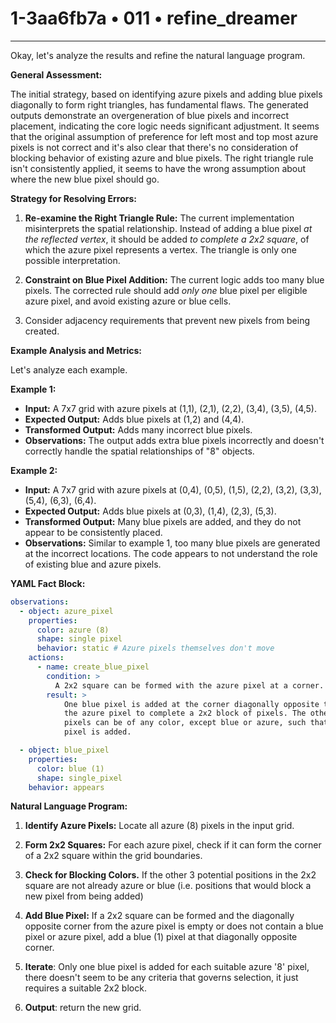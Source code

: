 # 1-3aa6fb7a • 011 • refine_dreamer

---
Okay, let's analyze the results and refine the natural language program.

**General Assessment:**

The initial strategy, based on identifying azure pixels and adding blue pixels diagonally to form right triangles, has fundamental flaws. The generated outputs demonstrate an overgeneration of blue pixels and incorrect placement, indicating the core logic needs significant adjustment. It seems that the original assumption of preference for left most and top most azure pixels is not correct and it's also clear that there's no consideration of blocking behavior of existing azure and blue pixels. The right triangle rule isn't consistently applied, it seems to have the wrong assumption about where the new blue pixel should go.

**Strategy for Resolving Errors:**

1.  **Re-examine the Right Triangle Rule:** The current implementation misinterprets the spatial relationship. Instead of adding a blue pixel *at the reflected vertex*, it should be added *to complete a 2x2 square*, of which the azure pixel represents a vertex. The triangle is only one possible interpretation.

2.  **Constraint on Blue Pixel Addition:** The current logic adds too many blue pixels. The corrected rule should add *only one* blue pixel per eligible azure pixel, and avoid existing azure or blue cells.
3. Consider adjacency requirements that prevent new pixels from being created.

**Example Analysis and Metrics:**

Let's analyze each example.

**Example 1:**

*   **Input:** A 7x7 grid with azure pixels at (1,1), (2,1), (2,2), (3,4), (3,5), (4,5).
*   **Expected Output:** Adds blue pixels at (1,2) and (4,4).
*   **Transformed Output:**  Adds many incorrect blue pixels.
*   **Observations:** The output adds extra blue pixels incorrectly and doesn't correctly handle the spatial relationships of "8" objects.

**Example 2:**

*   **Input:** A 7x7 grid with azure pixels at (0,4), (0,5), (1,5), (2,2), (3,2), (3,3), (5,4), (6,3), (6,4).
*   **Expected Output:** Adds blue pixels at (0,3), (1,4), (2,3), (5,3).
*   **Transformed Output:** Many blue pixels are added, and they do not appear to be consistently placed.
*   **Observations:** Similar to example 1, too many blue pixels are generated at the incorrect locations. The code appears to not understand the role of existing blue and azure pixels.

**YAML Fact Block:**

```yaml
observations:
  - object: azure_pixel
    properties:
      color: azure (8)
      shape: single pixel
      behavior: static # Azure pixels themselves don't move
    actions:
      - name: create_blue_pixel
        condition: >
          A 2x2 square can be formed with the azure pixel at a corner.
        result: >
            One blue pixel is added at the corner diagonally opposite to
            the azure pixel to complete a 2x2 block of pixels. The other 2
            pixels can be of any color, except blue or azure, such that a new
            pixel is added.

  - object: blue_pixel
    properties:
      color: blue (1)
      shape: single_pixel
    behavior: appears
```

**Natural Language Program:**

1.  **Identify Azure Pixels:** Locate all azure (8) pixels in the input grid.

2.  **Form 2x2 Squares:** For each azure pixel, check if it can form the corner of a 2x2 square within the grid boundaries.

3. **Check for Blocking Colors.** If the other 3 potential positions in the 2x2
   square are not already azure or blue (i.e. positions that would block a new
   pixel from being added)
   
4.  **Add Blue Pixel:** If a 2x2 square can be formed and the diagonally opposite corner from the azure pixel is empty or does not contain a blue pixel or azure pixel, add a blue (1) pixel at that diagonally opposite corner.

5. **Iterate**: Only one blue pixel is added for each suitable azure '8' pixel,
   there doesn't seem to be any criteria that governs selection, it just
   requires a suitable 2x2 block.

6. **Output**: return the new grid.

